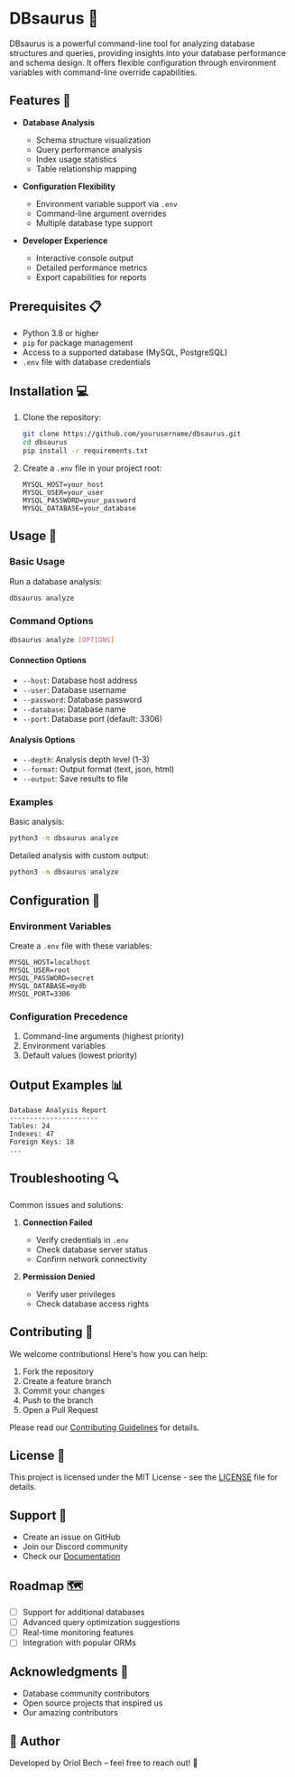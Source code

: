 # DBsaurus 🦕

DBsaurus is a powerful command-line tool for analyzing database structures and queries, providing insights into your database performance and schema design. It offers flexible configuration through environment variables with command-line override capabilities.

## Features 🚀

- **Database Analysis**
  - Schema structure visualization
  - Query performance analysis
  - Index usage statistics
  - Table relationship mapping
  
- **Configuration Flexibility**
  - Environment variable support via `.env`
  - Command-line argument overrides
  - Multiple database type support

- **Developer Experience**
  - Interactive console output
  - Detailed performance metrics
  - Export capabilities for reports

## Prerequisites 📋

- Python 3.8 or higher
- `pip` for package management
- Access to a supported database (MySQL, PostgreSQL)
- `.env` file with database credentials

## Installation 💻

1. Clone the repository:

    ```bash
    git clone https://github.com/yourusername/dbsaurus.git
    cd dbsaurus
    pip install -r requirements.txt
    ```

2. Create a `.env` file in your project root:

    ```plaintext
    MYSQL_HOST=your_host
    MYSQL_USER=your_user
    MYSQL_PASSWORD=your_password
    MYSQL_DATABASE=your_database
    ```

## Usage 🔧

### Basic Usage

Run a database analysis:

```bash
dbsaurus analyze
```

### Command Options

```bash
dbsaurus analyze [OPTIONS]
```

#### Connection Options
- `--host`: Database host address
- `--user`: Database username
- `--password`: Database password
- `--database`: Database name
- `--port`: Database port (default: 3306)

#### Analysis Options
- `--depth`: Analysis depth level (1-3)
- `--format`: Output format (text, json, html)
- `--output`: Save results to file

### Examples

Basic analysis:
```bash
python3 -m dbsaurus analyze
```

Detailed analysis with custom output:
```bash
python3 -m dbsaurus analyze
```

## Configuration 🔑

### Environment Variables

Create a `.env` file with these variables:

```plaintext
MYSQL_HOST=localhost
MYSQL_USER=root
MYSQL_PASSWORD=secret
MYSQL_DATABASE=mydb
MYSQL_PORT=3306
```

### Configuration Precedence

1. Command-line arguments (highest priority)
2. Environment variables
3. Default values (lowest priority)

## Output Examples 📊

```plaintext
Database Analysis Report
----------------------
Tables: 24
Indexes: 47
Foreign Keys: 18
...
```

## Troubleshooting 🔍

Common issues and solutions:

1. **Connection Failed**
   - Verify credentials in `.env`
   - Check database server status
   - Confirm network connectivity

2. **Permission Denied**
   - Verify user privileges
   - Check database access rights

## Contributing 🤝

We welcome contributions! Here's how you can help:

1. Fork the repository
2. Create a feature branch
3. Commit your changes
4. Push to the branch
5. Open a Pull Request

Please read our [Contributing Guidelines](CONTRIBUTING.md) for details.

## License 📄

This project is licensed under the MIT License - see the [LICENSE](LICENSE) file for details.

## Support 💬

- Create an issue on GitHub
- Join our Discord community
- Check our [Documentation](https://dbsaurus.readthedocs.io)

## Roadmap 🗺️

- [ ] Support for additional databases
- [ ] Advanced query optimization suggestions
- [ ] Real-time monitoring features
- [ ] Integration with popular ORMs

## Acknowledgments 👏

- Database community contributors
- Open source projects that inspired us
- Our amazing contributors

## 🎡 Author
Developed by Oriol Bech – feel free to reach out! 🚀

